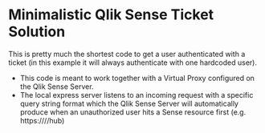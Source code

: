 # Minimalistic Qlik Sense Ticket Solution

This is pretty much the shortest code to get a user authenticated with a ticket (in this example it will always authenticate 
with one hardcoded user). 

* This code is meant to work together with a Virtual Proxy configured on the Qlik Sense Server. 
* The local express server listens to an incoming request with a specific query string format which the Qlik Sense Server will
  automatically produce when an unauthorized user hits a Sense resource first (e.g. https://<yourserver>/<vproxy>/hub)
  
